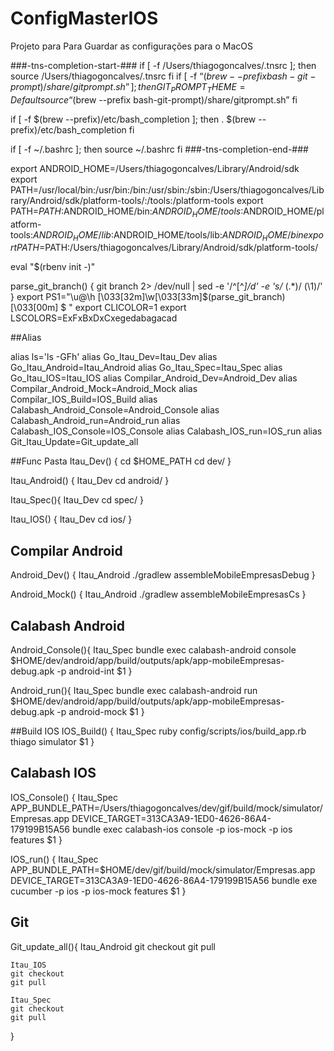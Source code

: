 # ConfigMasterIOS
Projeto para Para Guardar as configurações para o MacOS 



###-tns-completion-start-###
if [ -f /Users/thiagogoncalves/.tnsrc ]; then 
    source /Users/thiagogoncalves/.tnsrc 
fi
if [ -f “$(brew --prefix bash-git-prompt)/share/gitprompt.sh” ]; then
   GIT_PROMPT_THEME=Default
   source “$(brew --prefix bash-git-prompt)/share/gitprompt.sh”
fi

if [ -f $(brew --prefix)/etc/bash_completion ]; then
   . $(brew --prefix)/etc/bash_completion
fi

if [ -f ~/.bashrc ]; then
  source ~/.bashrc
fi
###-tns-completion-end-###

export ANDROID_HOME=/Users/thiagogoncalves/Library/Android/sdk
export PATH=/usr/local/bin:/usr/bin:/bin:/usr/sbin:/sbin:/Users/thiagogoncalves/Library/Android/sdk/platform-tools/:/tools:/platform-tools
export PATH=$PATH:$ANDROID_HOME/bin:$ANDROID_HOME/tools:$ANDROID_HOME/platform-tools:$ANDROID_HOME/lib:$ANDROID_HOME/tools/lib:$ANDROID_HOME/bin
export PATH=$PATH:/Users/thiagogoncalves/Library/Android/sdk/platform-tools/

eval "$(rbenv init -)"

parse_git_branch() {
     git branch 2> /dev/null | sed -e '/^[^*]/d' -e 's/* \(.*\)/ (\1)/'
}
export PS1="\u@\h \[\033[32m\]\w\[\033[33m\]\$(parse_git_branch)\[\033[00m\] $ "
export CLICOLOR=1
export LSCOLORS=ExFxBxDxCxegedabagacad

##Alias

alias ls='ls -GFh'
alias Go_Itau_Dev=Itau_Dev
alias Go_Itau_Android=Itau_Android
alias Go_Itau_Spec=Itau_Spec
alias Go_Itau_IOS=Itau_IOS
alias Compilar_Android_Dev=Android_Dev
alias Compilar_Android_Mock=Android_Mock
alias Compilar_IOS_Build=IOS_Build
alias Calabash_Android_Console=Android_Console
alias Calabash_Android_run=Android_run
alias Calabash_IOS_Console=IOS_Console
alias Calabash_IOS_run=IOS_run
alias Git_Itau_Update=Git_update_all


##Func Pasta
Itau_Dev() {
	cd $HOME_PATH
	cd dev/
}

Itau_Android() {
	Itau_Dev
	cd android/
}

Itau_Spec(){
	Itau_Dev
	cd spec/
}

Itau_IOS() {
	Itau_Dev
	cd ios/
}

## Compilar Android
Android_Dev() {
	Itau_Android
	./gradlew assembleMobileEmpresasDebug
}

Android_Mock() {
	Itau_Android
	./gradlew assembleMobileEmpresasCs
}


## Calabash Android
Android_Console(){
	Itau_Spec
	bundle exec calabash-android console $HOME/dev/android/app/build/outputs/apk/app-mobileEmpresas-debug.apk -p android-int $1
}

Android_run(){
	Itau_Spec
	bundle exec calabash-android run  $HOME/dev/android/app/build/outputs/apk/app-mobileEmpresas-debug.apk -p android-mock $1
}

##Build IOS
IOS_Build() {
	Itau_Spec
	ruby config/scripts/ios/build_app.rb thiago simulator $1
}

## Calabash IOS

IOS_Console() {
	Itau_Spec
	APP_BUNDLE_PATH=/Users/thiagogoncalves/dev/gif/build/mock/simulator/Empresas.app DEVICE_TARGET=313CA3A9-1ED0-4626-86A4-179199B15A56 bundle exec calabash-ios console -p ios-mock -p ios features $1
}

IOS_run() {
	Itau_Spec
	APP_BUNDLE_PATH=$HOME/dev/gif/build/mock/simulator/Empresas.app DEVICE_TARGET=313CA3A9-1ED0-4626-86A4-179199B15A56 bundle exe cucumber -p ios -p ios-mock  features $1
}


## Git
Git_update_all(){
	Itau_Android
	git checkout
	git pull

	Itau_IOS
	git checkout
	git pull

	Itau_Spec
	git checkout
	git pull
}
